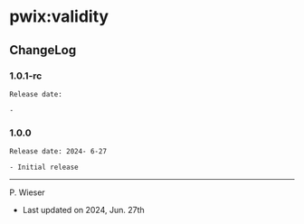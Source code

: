 # pwix:validity

## ChangeLog

### 1.0.1-rc

    Release date:

    -

### 1.0.0

    Release date: 2024- 6-27

    - Initial release

---
P. Wieser
- Last updated on 2024, Jun. 27th
